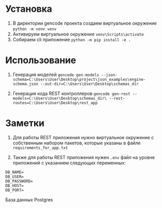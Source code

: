 # Установка
1. В директории gencode проекта создаем виртуальное окружение
`python -m venv venv`
2. Активируем виртуальное окружение
`venv\Scripts\activate`
3. Собираем cli приложение
`python -m pip install -e .`

# Использование
1. Генерация моделей
`gencode gen-models --json-schema=C:\Users\User\Desktop\project\json_examples\engine-schema.json --out-dir=C:\Users\User\Desktop\schemas_dir`

2. Генерация кода REST контроллеров
`gencode gen-rest --models=C:\Users\User\Desktop\schemas_dir\ --rest-routes=C:\Users\User\Desktop\rest_app`

# Заметки
1. Для работы REST приложения нужно виртуальное окружение с собственным набором пакетов, которые указаны в файле `requirements_for_app.txt`

2. Также для работы REST приложения нужен `.env` файл на уровне приложений с указанием следующих переменных:
```
DB_NAME=
DB_USER=
DB_PASSWORD=
DB_HOST=
DB_PORT=
```
База данных Postgres
